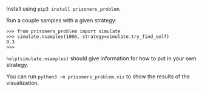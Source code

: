 Install using `pip3 install prisoners_problem`.

Run a couple samples with a given strategy:

```
>>> from prisoners_problem import simulate
>>> simulate.nsamples(1000, strategy=simulate.try_find_self)
0.3
>>>
```

`help(simulate.nsamples)` should give information for how to put in your own
strategy.

You can run `python3 -m prisoners_problem.viz` to show the results of the
visualization.
